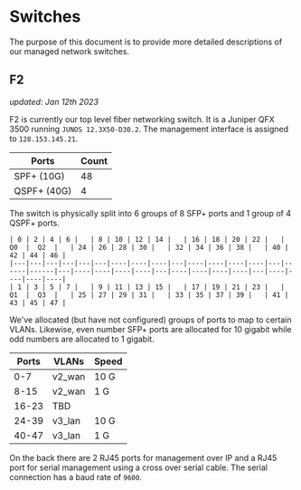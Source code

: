 # Switches 

The purpose of this document is to provide more detailed descriptions of our managed network switches. 

## F2

_updated: Jan 12th 2023_

F2 is currently our top level fiber networking switch. It is a Juniper QFX 3500 running `JUNOS 12.3X50-D30.2`. The management interface is assigned to `128.153.145.21`.

| Ports | Count |
|-------------|-------|
| SPF+ (10G)  | 48    |
| QSPF+ (40G) | 4     |

The switch is physically split into 6 groups of 8 SFP+ ports and 1 group of 4 QSPF+ ports. 

```
| 0 | 2 | 4 | 6 |   | 8 | 10 | 12 | 14 |   | 16 | 18 | 20 | 22 |   |  Q0  |  Q2  |   | 24 | 26 | 28 | 30 |   | 32 | 34 | 36 | 38 |   | 40 | 42 | 44 | 46 |
|---|---|---|---|---|---|----|----|----|---|----|----|----|----|---|------|------|---|----|----|----|----|---|----|----|----|----|---|----|----|----|----|
| 1 | 3 | 5 | 7 |   | 9 | 11 | 13 | 15 |   | 17 | 19 | 21 | 23 |   |  Q1  |  Q3  |   | 25 | 27 | 29 | 31 |   | 33 | 35 | 37 | 39 |   | 41 | 43 | 45 | 47 |
```

We've allocated (but have not configured) groups of ports to map to certain VLANs. Likewise, even number SFP+ ports are allocated for 10 gigabit while odd numbers are allocated to 1 gigabit. 

| Ports | VLANs    | Speed |
|-------|----------|-------|
| 0-7   | v2\_wan  | 10 G  |
| 8-15  | v2\_wan  | 1 G   |
| 16-23 | TBD      |       |
| 24-39 | v3\_lan  | 10 G  |
| 40-47 | v3\_lan  | 1 G   |

On the back there are 2 RJ45 ports for management over IP and a RJ45 port for serial management using a cross over serial cable. The serial connection has a baud rate of `9600`.
